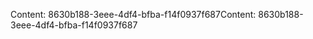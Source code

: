 <span data-ttu-id="da9ed-101">Content: 8630b188-3eee-4df4-bfba-f14f0937f687</span><span class="sxs-lookup"><span data-stu-id="da9ed-101">Content: 8630b188-3eee-4df4-bfba-f14f0937f687</span></span>